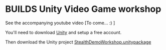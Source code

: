 # BUILDS Unity Video Game workshop

See the accompanying youtube video [To come... :) ]

You'll need to download [Unity](https://unity3d.com/get-unity/download) and setup a free account.

Then download the Unity project [StealthDemoWorkshop.unitypackage](https://drive.google.com/file/d/0B2CIaXoRF0RbQVJkTkl1RVRQeG8/view)

